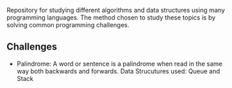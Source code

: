 Repository for studying different algorithms and data structures using many programming languages. The method chosen to study these topics is by solving common programming challenges.

## Challenges

* Palindrome: A word or sentence is a palindrome when read in the same way both backwards and forwards. Data Strucutures used: Queue and Stack
